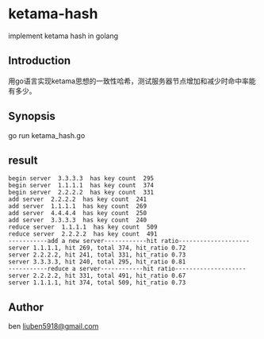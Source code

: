 # ketama-hash
implement ketama hash in golang

## Introduction

用go语言实现ketama思想的一致性哈希，测试服务器节点增加和减少时命中率能有多少。

## Synopsis

go run ketama_hash.go
    
## result

```
begin server  3.3.3.3  has key count  295
begin server  1.1.1.1  has key count  374
begin server  2.2.2.2  has key count  331
add server  2.2.2.2  has key count  241
add server  1.1.1.1  has key count  269
add server  4.4.4.4  has key count  250
add server  3.3.3.3  has key count  240
reduce server  1.1.1.1  has key count  509
reduce server  2.2.2.2  has key count  491
-----------add a new server------------hit ratio--------------------
server 1.1.1.1, hit 269, total 374, hit_ratio 0.72
server 2.2.2.2, hit 241, total 331, hit_ratio 0.73
server 3.3.3.3, hit 240, total 295, hit_ratio 0.81
-----------reduce a server------------hit ratio--------------------
server 2.2.2.2, hit 331, total 491, hit_ratio 0.67
server 1.1.1.1, hit 374, total 509, hit_ratio 0.73
```
## Author

ben <liuben5918@gmail.com>
